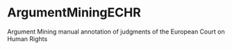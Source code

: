 # ArgumentMiningECHR
Argument Mining manual annotation of judgments of the European Court on Human Rights
